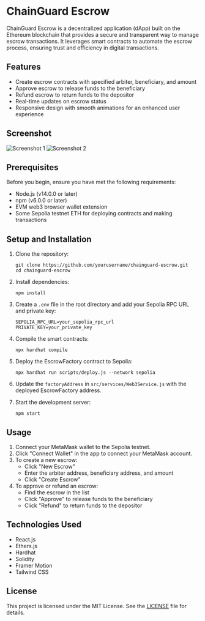 # ChainGuard Escrow

ChainGuard Escrow is a decentralized application (dApp) built on the Ethereum blockchain that provides a secure and transparent way to manage escrow transactions. It leverages smart contracts to automate the escrow process, ensuring trust and efficiency in digital transactions.

## Features

- Create escrow contracts with specified arbiter, beneficiary, and amount
- Approve escrow to release funds to the beneficiary
- Refund escrow to return funds to the depositor
- Real-time updates on escrow status
- Responsive design with smooth animations for an enhanced user experience

## Screenshot
![Screenshot 1](assets/home.png)
![Screenshot 2](assets/escrow.png)

## Prerequisites

Before you begin, ensure you have met the following requirements:

- Node.js (v14.0.0 or later)
- npm (v6.0.0 or later)
- EVM web3 browser wallet extension
- Some Sepolia testnet ETH for deploying contracts and making transactions

## Setup and Installation

1. Clone the repository:
   ```
   git clone https://github.com/yourusername/chainguard-escrow.git
   cd chainguard-escrow
   ```

2. Install dependencies:
   ```
   npm install
   ```

3. Create a `.env` file in the root directory and add your Sepolia RPC URL and private key:
   ```
   SEPOLIA_RPC_URL=your_sepolia_rpc_url
   PRIVATE_KEY=your_private_key
   ```

4. Compile the smart contracts:
   ```
   npx hardhat compile
   ```

5. Deploy the EscrowFactory contract to Sepolia:
   ```
   npx hardhat run scripts/deploy.js --network sepolia
   ```

6. Update the `factoryAddress` in `src/services/Web3Service.js` with the deployed EscrowFactory address.

7. Start the development server:
   ```
   npm start
   ```

## Usage

1. Connect your MetaMask wallet to the Sepolia testnet.
2. Click "Connect Wallet" in the app to connect your MetaMask account.
3. To create a new escrow:
   - Click "New Escrow"
   - Enter the arbiter address, beneficiary address, and amount
   - Click "Create Escrow"
4. To approve or refund an escrow:
   - Find the escrow in the list
   - Click "Approve" to release funds to the beneficiary
   - Click "Refund" to return funds to the depositor

## Technologies Used

- React.js
- Ethers.js
- Hardhat
- Solidity
- Framer Motion
- Tailwind CSS

## License

This project is licensed under the MIT License. See the [LICENSE](LICENSE) file for details.
